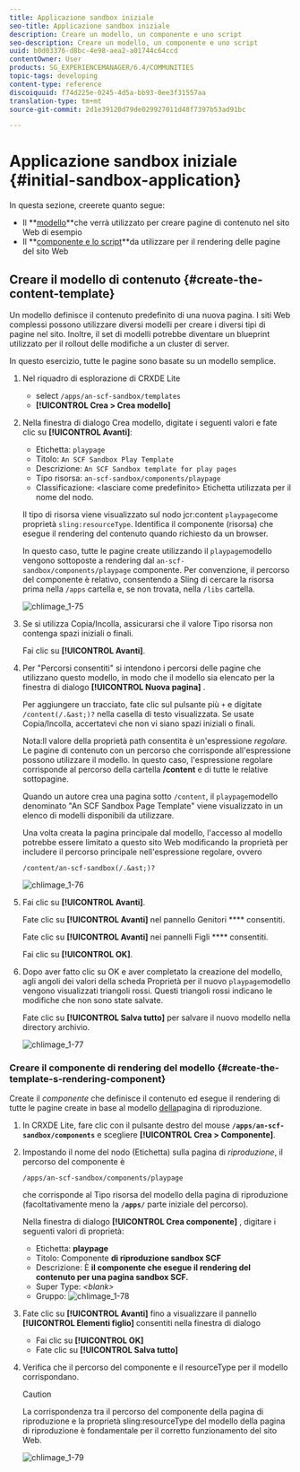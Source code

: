 ```yaml
---
title: Applicazione sandbox iniziale
seo-title: Applicazione sandbox iniziale
description: Creare un modello, un componente e uno script
seo-description: Creare un modello, un componente e uno script
uuid: b0d03376-d8bc-4e98-aea2-a01744c64ccd
contentOwner: User
products: SG_EXPERIENCEMANAGER/6.4/COMMUNITIES
topic-tags: developing
content-type: reference
discoiquuid: f74d225e-0245-4d5a-bb93-0ee3f31557aa
translation-type: tm+mt
source-git-commit: 2d1e39120d79de029927011d48f7397b53ad91bc

---
```



# Applicazione sandbox iniziale {#initial-sandbox-application}

In questa sezione, creerete quanto segue:

* Il **[modello](#createthepagetemplate)**che verrà utilizzato per creare pagine di contenuto nel sito Web di esempio
* Il **[componente e lo script](#create-the-template-s-rendering-component)**da utilizzare per il rendering delle pagine del sito Web

## Creare il modello di contenuto {#create-the-content-template}

Un modello definisce il contenuto predefinito di una nuova pagina. I siti Web complessi possono utilizzare diversi modelli per creare i diversi tipi di pagine nel sito. Inoltre, il set di modelli potrebbe diventare un blueprint utilizzato per il rollout delle modifiche a un cluster di server.

In questo esercizio, tutte le pagine sono basate su un modello semplice.

1. Nel riquadro di esplorazione di CRXDE Lite

   * select `/apps/an-scf-sandbox/templates`
   * **[!UICONTROL Crea > Crea modello]**

1. Nella finestra di dialogo Crea modello, digitate i seguenti valori e fate clic su **[!UICONTROL Avanti]**:

   * Etichetta: `playpage`
   * Titolo: `An SCF Sandbox Play Template`
   * Descrizione: `An SCF Sandbox template for play pages`
   * Tipo risorsa: `an-scf-sandbox/components/playpage`
   * Classificazione: &lt;lasciare come predefinito>
   Etichetta utilizzata per il nome del nodo.

   Il tipo di risorsa viene visualizzato sul nodo jcr:content `playpage`come proprietà `sling:resourceType`. Identifica il componente (risorsa) che esegue il rendering del contenuto quando richiesto da un browser.

   In questo caso, tutte le pagine create utilizzando il `playpage`modello vengono sottoposte a rendering dal `an-scf-sandbox/components/playpage` componente. Per convenzione, il percorso del componente è relativo, consentendo a Sling di cercare la risorsa prima nella `/apps` cartella e, se non trovata, nella `/libs` cartella.

   ![chlimage_1-75](assets/chlimage_1-75.png)

1. Se si utilizza Copia/Incolla, assicurarsi che il valore Tipo risorsa non contenga spazi iniziali o finali.

   Fai clic su **[!UICONTROL Avanti]**.

1. Per &quot;Percorsi consentiti&quot; si intendono i percorsi delle pagine che utilizzano questo modello, in modo che il modello sia elencato per la finestra di dialogo **[!UICONTROL Nuova pagina]** .

   Per aggiungere un tracciato, fate clic sul pulsante più `+` e digitate `/content(/.&ast;)?` nella casella di testo visualizzata. Se usate Copia/Incolla, accertatevi che non vi siano spazi iniziali o finali.

   Nota:Il valore della proprietà path consentita è un&#39;espressione *regolare.* Le pagine di contenuto con un percorso che corrisponde all&#39;espressione possono utilizzare il modello. In questo caso, l&#39;espressione regolare corrisponde al percorso della cartella **/content** e di tutte le relative sottopagine.

   Quando un autore crea una pagina sotto `/content`, il `playpage`modello denominato &quot;An SCF Sandbox Page Template&quot; viene visualizzato in un elenco di modelli disponibili da utilizzare.

   Una volta creata la pagina principale dal modello, l&#39;accesso al modello potrebbe essere limitato a questo sito Web modificando la proprietà per includere il percorso principale nell&#39;espressione regolare, ovvero

   `/content/an-scf-sandbox(/.&ast;)?`

   ![chlimage_1-76](assets/chlimage_1-76.png)

1. Fai clic su **[!UICONTROL Avanti]**.

   Fate clic su **[!UICONTROL Avanti]** nel pannello Genitori **** consentiti.

   Fate clic su **[!UICONTROL Avanti]** nei pannelli Figli **** consentiti.

   Fai clic su **[!UICONTROL OK]**. 

1. Dopo aver fatto clic su OK e aver completato la creazione del modello, agli angoli dei valori della scheda Proprietà per il nuovo `playpage`modello vengono visualizzati triangoli rossi. Questi triangoli rossi indicano le modifiche che non sono state salvate.

   Fate clic su **[!UICONTROL Salva tutto]** per salvare il nuovo modello nella directory archivio.

   ![chlimage_1-77](assets/chlimage_1-77.png)

### Creare il componente di rendering del modello {#create-the-template-s-rendering-component}

Create il *componente* che definisce il contenuto ed esegue il rendering di tutte le pagine create in base al modello [della](#createthepagetemplate)pagina di riproduzione.

1. In CRXDE Lite, fare clic con il pulsante destro del mouse **`/apps/an-scf-sandbox/components`** e scegliere **[!UICONTROL Crea > Componente]**.
1. Impostando il nome del nodo (Etichetta) sulla pagina di *riproduzione*, il percorso del componente è

   `/apps/an-scf-sandbox/components/playpage`

   che corrisponde al Tipo risorsa del modello della pagina di riproduzione (facoltativamente meno la **`/apps/`** parte iniziale del percorso).

   Nella finestra di dialogo **[!UICONTROL Crea componente]** , digitare i seguenti valori di proprietà:

   * Etichetta: **playpage**
   * Titolo: Componente **di riproduzione sandbox SCF**
   * Descrizione: È **il componente che esegue il rendering del contenuto per una pagina sandbox SCF.**
   * Super Type: *&lt;blank>*
   * Gruppo:
   ![chlimage_1-78](assets/chlimage_1-78.png)

1. Fate clic su **[!UICONTROL Avanti]** fino a visualizzare il pannello **[!UICONTROL Elementi figlio]** consentiti nella finestra di dialogo

   * Fai clic su **[!UICONTROL OK]**
   * Fate clic su **[!UICONTROL Salva tutto]**

1. Verifica che il percorso del componente e il resourceType per il modello corrispondano.

   >[!CAUTION]
   >
   >La corrispondenza tra il percorso del componente della pagina di riproduzione e la proprietà sling:resourceType del modello della pagina di riproduzione è fondamentale per il corretto funzionamento del sito Web.

   ![chlimage_1-79](assets/chlimage_1-79.png)